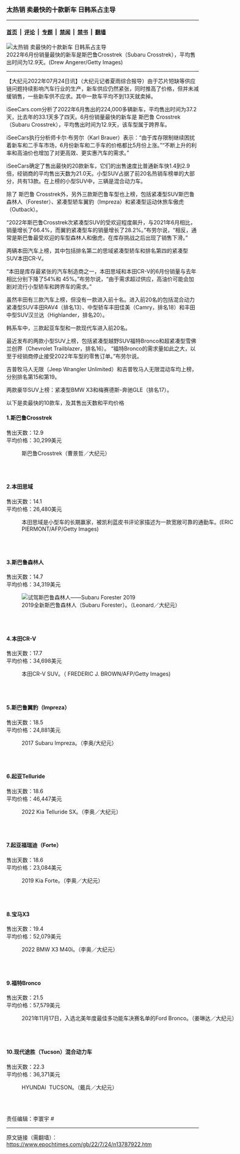 ### 太热销 卖最快的十款新车 日韩系占主导

---

#### [首页](../../../..?n13787922) &nbsp;|&nbsp; [评论](../../../../../epoch-comment?n13787922) &nbsp;|&nbsp; [专题](../../../../../epoch-special?n13787922) &nbsp;|&nbsp; [禁闻](../../../../../epoch-news?n13787922) &nbsp;|&nbsp; [禁书](../../../../../books?n13787922) &nbsp;|&nbsp; [翻墙](https://github.com/gfw-breaker/nogfw/blob/master/README.md?n13787922)


<div><img alt="太热销 卖最快的十款新车 日韩系占主导" class="attachment-djy_600_400 size-djy_600_400 wp-post-image" src="https://i.epochtimes.com/assets/uploads/2022/07/id13787936-GettyImages-667732504-600x400.jpg"/>
<div class="caption">
 2022年6月份销量最快的新车是斯巴鲁Crosstrek（Subaru Crosstrek），平均售出时间为12.9天。(Drew Angerer/Getty Images)
</div></div><hr/><div class="post_content" id="artbody" itemprop="articleBody">
 <!-- article content begin -->
 <p>
  【大纪元2022年07月24日讯】（大纪元记者夏雨综合报导）由于芯片短缺等供应链问题持续影响汽车行业的生产，新车供应仍然紧张，同时推高了价格，但并未减缓销售，一些新车供不应求。其中一款车平均不到13天就卖掉。
 </p>
 <p>
  iSeeCars.com分析了2022年6月售出的224,000多辆新车，平均售出时间为37.2天，比去年的33.1天多了四天。6月份销量最快的新车是
  <ok href="https://www.epochtimes.com/gb/tag/%E6%96%AF%E5%B7%B4%E9%B2%81.html">
   斯巴鲁
  </ok>
  Crosstrek（Subaru Crosstrek），平均售出时间为12.9天，该车型属于跨界车。
 </p>
 <p>
  iSeeCars执行分析师卡尔‧布劳尔（Karl Brauer）表示：“由于库存限制继续困扰着新车和二手车市场，6月份新车和二手车的价格都比5月份上涨。”“不断上升的利率和高油价也增加了对更高效、更实惠汽车的需求。”
 </p>
 <p>
  iSeeCars确定了售出最快的20款新车，它们的出售速度比普通新车快1.4到2.9倍，经销商的平均售出天数为21.0天。小型SUV占据了前20名热销车榜单的大部分，共有13款。在上榜的小型SUV中，三辆是混合动力车。
 </p>
 <p>
  除了
  <ok href="https://www.epochtimes.com/gb/tag/%E6%96%AF%E5%B7%B4%E9%B2%81.html">
   斯巴鲁
  </ok>
  Crosstrek外，另外三款斯巴鲁车型也上榜，包括紧凑型SUV斯巴鲁森林人（Forester）、紧凑型轿车翼豹（Impreza）和紧凑型运动休旅车傲虎（Outback）。
 </p>
 <p>
  “2022年斯巴鲁Crosstrek次紧凑型SUV的受欢迎程度飙升，与2021年6月相比，销量增长了66.4%，而翼豹紧凑型车的销量增长了28.2%。”布劳尔说，“相反，通常是斯巴鲁最受欢迎的车型森林人和傲虎，在库存挑战之后出现了销售下滑。”
 </p>
 <p>
  两辆本田汽车上榜，其中包括排名第二的思域紧凑型轿车和排名第四的紧凑型SUV本田CR-V。
 </p>
 <p>
  “本田是库存最紧张的汽车制造商之一，本田思域和本田CR-V的6月份销量与去年相比分别下降了54%和 45%。”布劳尔说，“由于需求超过供应，高油价可能会加剧对流行小型轿车和跨界车的需求。”
 </p>
 <p>
  虽然丰田有三款汽车上榜，但没有一款进入前十名。进入前20名的包括混合动力紧凑型SUV丰田RAV4（排名13）、中型轿车丰田佳美（Camry，排名18）和丰田中型SUV汉兰达（Highlander，排名20）。
 </p>
 <p>
  韩系车中，三款起亚车型和一款现代车进入前20名。
 </p>
 <p>
  最近发布的两款小型SUV上榜，包括紧凑型越野SUV福特Bronco和超紧凑型雪佛兰创界（Chevrolet Trailblazer，排名16）。 “福特Bronco的需求量如此之大，以至于经销商停止接受2022年车型的零售订单。”布劳尔说。
 </p>
 <p>
  吉普牧马人无限（Jeep Wrangler Unlimited）和吉普牧马人无限混动车均上榜，分别排名第15和第19。
 </p>
 <p>
  两款豪华SUV上榜：紧凑型BMW X3和梅赛德斯-奔驰GLE（排名17）。
 </p>
 <p>
  以下是卖最快的10款车，及其售出天数和平均价格
 </p>
 <h4>
  1.斯巴鲁Crosstrek
 </h4>
 <p>
  售出天数：12.9
  <br/>
  平均价格：30,299美元
 </p>
 <figure aria-describedby="caption-attachment-9977357" class="wp-caption alignnone" id="attachment_9977357" style="width: 600px">
  <ok href="https://i.epochtimes.com/assets/uploads/2017/12/Tu4_2018_Crosstrek.jpg" target="_blank">
   <img alt="" class="size-large wp-image-9977357" src="https://i.epochtimes.com/assets/uploads/2017/12/Tu4_2018_Crosstrek-600x347.jpg"/>
  </ok>
  <br/><figcaption class="wp-caption-text" id="caption-attachment-9977357">
   斯巴鲁Crosstrek（曹景哲／大纪元）
  </figcaption><br/>
 </figure><br/>
 <h4>
  2.本田思域
 </h4>
 <p>
  售出天数：14.1
  <br/>
  平均价格：26,480美元
 </p>
 <figure aria-describedby="caption-attachment-9865199" class="wp-caption alignnone" id="attachment_9865199" style="width: 600px">
  <ok href="https://i.epochtimes.com/assets/uploads/2017/11/GettyImages-611266602.jpg" target="_blank">
   <img alt="" class="size-large wp-image-9865199" src="https://i.epochtimes.com/assets/uploads/2017/11/GettyImages-611266602-600x399.jpg"/>
  </ok>
  <br/><figcaption class="wp-caption-text" id="caption-attachment-9865199">
   本田思域是小型车的长期赢家，被凯利蓝皮书评论家描述为一款宽敞可靠的通勤车。(ERIC PIERMONT/AFP/Getty Images)
  </figcaption><br/>
 </figure><br/>
 <h4>
  3.斯巴鲁森林人
 </h4>
 <p>
  售出天数：14.7
  <br/>
  平均价格：34,319美元
 </p>
 <figure aria-describedby="caption-attachment-11114634" class="wp-caption alignnone" id="attachment_11114634" style="width: 588px">
  <ok href="https://i.epochtimes.com/assets/uploads/2019/03/20190315-Chi-Jin-Subaru-Forester-04.png" target="_blank">
   <img alt="试驾斯巴鲁森林人——Subaru Forester 2019" class="size-full wp-image-11114634" src="https://i.epochtimes.com/assets/uploads/2019/03/20190315-Chi-Jin-Subaru-Forester-04.png"/>
  </ok>
  <br/><figcaption class="wp-caption-text" id="caption-attachment-11114634">
   2019全新斯巴鲁森林人（Subaru Forester）。（Leonard／大纪元）
  </figcaption><br/>
 </figure><br/>
 <h4>
  4.本田CR-V
 </h4>
 <p>
  售出天数：17.7
  <br/>
  平均价格：34,698美元
 </p>
 <figure aria-describedby="caption-attachment-12591732" class="wp-caption alignnone" id="attachment_12591732" style="width: 600px">
  <ok href="https://i.epochtimes.com/assets/uploads/2020/12/GettyImages-883288206.jpg" target="_blank">
   <img alt="" class="size-large wp-image-12591732" src="https://i.epochtimes.com/assets/uploads/2020/12/GettyImages-883288206-600x382.jpg"/>
  </ok>
  <br/><figcaption class="wp-caption-text" id="caption-attachment-12591732">
   本田CR-V SUV。（ FREDERIC J. BROWN/AFP/Getty Images)
  </figcaption><br/>
 </figure><br/>
 <h4>
  5.斯巴鲁翼豹（Impreza）
 </h4>
 <p>
  售出天数：18.5
  <br/>
  平均价格：24,881美元
 </p>
 <figure aria-describedby="caption-attachment-9828975" class="wp-caption alignnone" id="attachment_9828975" style="width: 600px">
  <ok href="https://i.epochtimes.com/assets/uploads/2017/11/1711110027132224-e1510379236946.jpg" target="_blank">
   <img alt="" class="size-large wp-image-9828975" src="https://i.epochtimes.com/assets/uploads/2017/11/1711110027132224-600x400.jpg"/>
  </ok>
  <br/><figcaption class="wp-caption-text" id="caption-attachment-9828975">
   2017 Subaru Impreza。（李奥/大纪元）
  </figcaption><br/>
 </figure><br/>
 <h4>
  6.起亚Telluride
 </h4>
 <p>
  售出天数：18.6
  <br/>
  平均价格：46,447美元
 </p>
 <figure aria-describedby="caption-attachment-13623110" class="wp-caption alignnone" id="attachment_13623110" style="width: 600px">
  <ok href="https://i.epochtimes.com/assets/uploads/2022/03/id13623110-2022_Kia_Telluride_08-e1646440898791.jpg" target="_blank">
   <img alt="" class="size-large wp-image-13623110" src="https://i.epochtimes.com/assets/uploads/2022/03/id13623110-2022_Kia_Telluride_08-600x400.jpg"/>
  </ok>
  <br/><figcaption class="wp-caption-text" id="caption-attachment-13623110">
   2022 Kia Telluride SX。（李奥／大纪元）
  </figcaption><br/>
 </figure><br/>
 <h4>
  7.起亚福瑞迪（Forte）
 </h4>
 <p>
  售出天数：18.6
  <br/>
  平均价格：23,084美元
 </p>
 <figure aria-describedby="caption-attachment-11334839" class="wp-caption alignnone" id="attachment_11334839" style="width: 600px">
  <ok href="https://i.epochtimes.com/assets/uploads/2019/06/2019_Kia_Forte_06-e1561010264817.jpg" target="_blank">
   <img alt="" class="size-large wp-image-11334839" src="https://i.epochtimes.com/assets/uploads/2019/06/2019_Kia_Forte_06-600x400.jpg"/>
  </ok>
  <br/><figcaption class="wp-caption-text" id="caption-attachment-11334839">
   2019 Kia Forte。（李奥／大纪元）
  </figcaption><br/>
 </figure><br/>
 <h4>
  8.宝马X3
 </h4>
 <p>
  售出天数：19.4
  <br/>
  平均价格：52,079美元
 </p>
 <figure aria-describedby="caption-attachment-13673847" class="wp-caption alignnone" id="attachment_13673847" style="width: 600px">
  <ok href="https://i.epochtimes.com/assets/uploads/2022/03/id13673847-2022_BMW_X3_M40i_07-e1648266629752.jpg" target="_blank">
   <img alt="" class="size-large wp-image-13673847" src="https://i.epochtimes.com/assets/uploads/2022/03/id13673847-2022_BMW_X3_M40i_07-600x400.jpg"/>
  </ok>
  <br/><figcaption class="wp-caption-text" id="caption-attachment-13673847">
   2022 BMW X3 M40i。（李奥／大纪元）
  </figcaption><br/>
 </figure><br/>
 <h4>
  9.福特Bronco
 </h4>
 <p>
  售出天数：21.5
  <br/>
  平均价格：57,579美元
 </p>
 <figure aria-describedby="caption-attachment-13382883" class="wp-caption alignnone" id="attachment_13382883" style="width: 600px">
  <ok href="https://i.epochtimes.com/assets/uploads/2021/11/id13382883-7-1.jpg" target="_blank">
   <img alt="" class="size-large wp-image-13382883" src="https://i.epochtimes.com/assets/uploads/2021/11/id13382883-7-1-600x450.jpg"/>
  </ok>
  <br/><figcaption class="wp-caption-text" id="caption-attachment-13382883">
   2021年11月17日，入选北美年度最佳多功能车决赛名单的Ford Bronco。（姜琳达／大纪元）
  </figcaption><br/>
 </figure><br/>
 <h4>
  10.现代途胜（Tucson）混合动力车
 </h4>
 <p>
  售出天数：22.3
  <br/>
  平均价格：36,371美元
 </p>
 <figure aria-describedby="caption-attachment-5845382" class="wp-caption alignnone" id="attachment_5845382" style="width: 600px">
  <ok href="https://i.epochtimes.com/assets/uploads/2015/04/1504011911451973.jpg" target="_blank">
   <img alt="" class="size-large wp-image-5845382" src="https://i.epochtimes.com/assets/uploads/2015/04/1504011911451973-600x400.jpg"/>
  </ok>
  <br/><figcaption class="wp-caption-text" id="caption-attachment-5845382">
   HYUNDAI  TUCSON。（戴兵／大纪元）
  </figcaption><br/>
 </figure><br/>
 <p>
  责任编辑：李寰宇 #
 </p>
 <!-- article content end -->
 <div id="below_article_ad">
 </div>
</div>


---

原文链接（需翻墙）：https://www.epochtimes.com/gb/22/7/24/n13787922.htm
